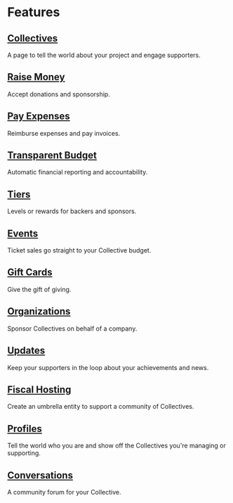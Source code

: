 # Features

## [Collectives](../collectives/collectives.md)

A page to tell the world about your project and engage supporters.

## [Raise Money](../financial-contributors/financial-contributors.md)

Accept donations and sponsorship.

## [Pay Expenses](../expenses-and-getting-paid/expenses.md)

Reimburse expenses and pay invoices. 

## [Transparent Budget](../collectives/budget.md)

Automatic financial reporting and accountability.

## [Tiers](../collectives/tiers-goals.md)

Levels or rewards for backers and sponsors.

## [Events](../collectives/events.md)

Ticket sales go straight to your Collective budget.

## [Gift Cards](../financial-contributors/organizations/gift-cards.md)

Give the gift of giving.

## [Organizations](../financial-contributors/organizations/)

Sponsor Collectives on behalf of a company.

## [Updates](../collectives/communication.md)

Keep your supporters in the loop about your achievements and news.

## [Fiscal Hosting](../fiscal-hosts/become-a-fiscal-host.md)

Create an umbrella entity to support a community of Collectives.

## [Profiles](user-profile.md)

Tell the world who you are and show off the Collectives you're managing or supporting.

## [Conversations](../collectives/conversations.md)

A community forum for your Collective.

